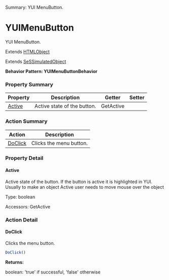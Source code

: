Summary: YUI MenuButton.

# YUIMenuButton

YUI MenuButton.
 
Extends [HTMLObject](HTMLObject.md)

Extends [SeSSimulatedObject](SeSSimulatedObject.md)





**Behavior Pattern: YUIMenuButtonBehavior**


<!-- ============================== property summary ========================== -->

	

### Property Summary

| **Property** | **Description** | **Getter** | **Setter** |
| ------------ | --------------- | ---------- | ---------- |
| [Active](#active) | Active state of the button. | GetActive |  |



	
<!-- ============================== action summary ========================== -->



### Action Summary

|  **Action** | **Description** | 
| ----------- | --------------- |
|	[DoClick](#doclick) | Clicks the menu button. |




<!-- ============================== property detail ========================== -->
	
### Property Detail
		
<a name="Active"></a>
#### Active


Active state of the button. If the button is active it is highlighted in YUI. Usually to make an object Active user needs to move mouse over the object

			
	
			
Type: boolean
			
			
Accessors: GetActive
			
		
	
	
<!-- ============================== action detail ========================== -->
	
### Action Detail
		
<a name="DoClick"></a>    
#### DoClick

Clicks the menu button.

```javascript
DoClick() 
```




**Returns:**

boolean: 'true' if successful, 'false' otherwise



<a name="see.also.yuimenubutton.doclick"></a>

	

